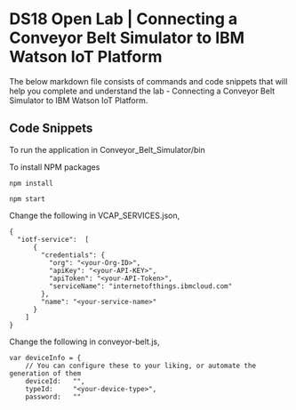 # DS18 Open Lab | Connecting a Conveyor Belt Simulator to IBM Watson IoT Platform

The below markdown file consists of commands and code snippets that will help you complete and understand the lab - Connecting a Conveyor Belt Simulator to IBM Watson IoT Platform.

## Code Snippets

To run the application in Conveyor_Belt_Simulator/bin

To install NPM packages

```
npm install
```

```
npm start
```

Change the following in VCAP_SERVICES.json,

```
{
  "iotf-service":  [
      {
        "credentials": {
          "org": "<your-Org-ID>",
          "apiKey": "<your-API-KEY>",
          "apiToken": "<your-API-Token>",
		  "serviceName": "internetofthings.ibmcloud.com" 
        },
        "name": "<your-service-name>"
      }
    ]
}
```

Change the following in conveyor-belt.js,

```
var deviceInfo = {
    // You can configure these to your liking, or automate the generation of them
    deviceId:   "",
    typeId:     "<your-device-type>",
    password:   ""
```
